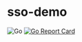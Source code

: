 # sso-demo


![Go](https://github.com/DuC-cnZj/sso-demo/workflows/Go/badge.svg)
[![Go Report Card](https://goreportcard.com/badge/github.com/DuC-cnZj/sso-demo)](https://goreportcard.com/report/github.com/DuC-cnZj/sso-demo)